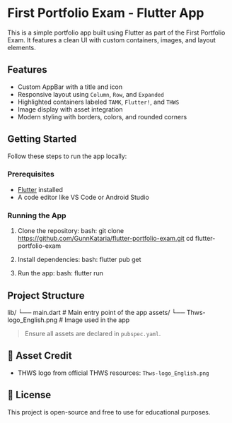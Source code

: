 #  First Portfolio Exam - Flutter App

This is a simple portfolio app built using Flutter as part of the First Portfolio Exam. It features a clean UI with custom containers, images, and layout elements.

## Features

- Custom AppBar with a title and icon
- Responsive layout using `Column`, `Row`, and `Expanded`
- Highlighted containers labeled `TAMK`, `Flutter!`, and `THWS`
- Image display with asset integration
- Modern styling with borders, colors, and rounded corners

## Getting Started
Follow these steps to run the app locally:

### Prerequisites

- [Flutter](https://flutter.dev/docs/get-started/install) installed
- A code editor like VS Code or Android Studio

### Running the App

1. Clone the repository:
   bash:
   git clone https://github.com/GunnKataria/flutter-portfolio-exam.git
   cd flutter-portfolio-exam


2. Install dependencies:
   bash:
   flutter pub get
   

3. Run the app:
   bash:
   flutter run
   

## Project Structure


lib/
 └── main.dart              # Main entry point of the app
assets/
 └── Thws-logo_English.png # Image used in the app

> Ensure all assets are declared in `pubspec.yaml`.

## 🧾 Asset Credit

- THWS logo from official THWS resources: `Thws-logo_English.png`

## 📄 License

This project is open-source and free to use for educational purposes.


